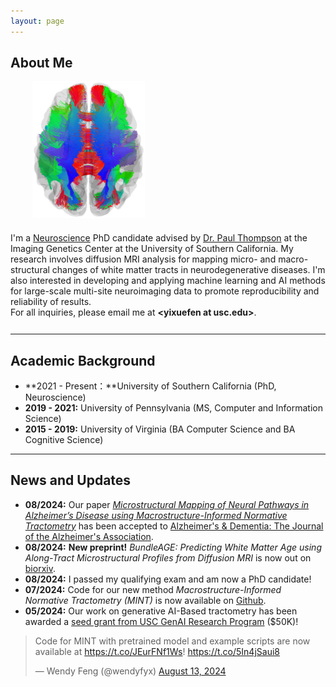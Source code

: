 ```yaml
---
layout: page
---
```


<style type="text/css">
  .about-me {
    display: flex;
    flex-direction: row;
    padding-bottom: 12px;
    @media (max-width: 1000px) {
        flex-direction: column-reverse;
    }
  }
</style>

## About Me

<div class="about-me">
<div style="flex: 1 1">
I'm a <a href="https://ngp.usc.edu/">Neuroscience</a> PhD candidate advised by <a href="https://keck.usc.edu/faculty-search/paul-m-thompson/">Dr. Paul Thompson</a> at the Imaging Genetics Center at the University of Southern California. My research involves diffusion MRI analysis for mapping micro- and macro-structural changes of white matter tracts in neurodegenerative diseases. I'm also interested in developing and applying machine learning and AI methods for large-scale multi-site neuroimaging data to promote reproducibility and reliability of results.
<br/>
For all inquiries, please email me at <b>&lt;yixuefen at usc.edu&gt;</b>.
</div>
<div >
<img src="images/wbt.png" style="width: 180px; height: auto; padding-bottom: 20px; padding-left: 35px">
</div>
</div>

<!-- ---

## Research Interests

:star2: Diffusion MRI & Tractometry  
:star2: Neurodegenerative Disease  
:star2: Normative Modeling  
:star2: Deep Generative Models -->

---

## Academic Background

- **2021 - Present：**University of Southern California (PhD, Neuroscience)
- **2019 - 2021:** University of Pennsylvania (MS, Computer and Information Science)
- **2015 - 2019:** University of Virginia (BA Computer Science and BA Cognitive Science)

---

## News and Updates

- **08/2024:** Our paper [*Microstructural Mapping of Neural Pathways in Alzheimer’s Disease using Macrostructure-Informed Normative Tractometry*](https://doi.org/10.1101/2024.04.25.591183) has been accepted to [Alzheimer's & Dementia: The Journal of the Alzheimer's Association](https://alz-journals.onlinelibrary.wiley.com/journal/15525279).
- **08/2024:** **New preprint!** *BundleAGE: Predicting White Matter Age using Along-Tract Microstructural Profiles from Diffusion MRI* is now out on [biorxiv](https://www.biorxiv.org/content/10.1101/2024.08.16.608347v1).
- **08/2024:** I passed my qualifying exam and am now a PhD candidate!
- **07/2024:** Code for our new method *Macrostructure-Informed Normative Tractometry (MINT)* is now available on [Github](https://github.com/wendyfyx/MINT).
- **05/2024:** Our work on generative AI-Based tractometry has been awarded a [seed grant from USC GenAI Research Program](https://research.usc.edu/news/2024/05/usc-oori-awards-four-faculty-led-projects-under-genai-program/) ($50K)!


<blockquote class="twitter-tweet"><p lang="en" dir="ltr">Code for MINT with pretrained model and example scripts are now available at <a href="https://t.co/JEurFNf1Ws">https://t.co/JEurFNf1Ws</a>! <a href="https://t.co/5In4jSaui8">https://t.co/5In4jSaui8</a></p>&mdash; Wendy Feng (@wendyfyx) <a href="https://twitter.com/wendyfyx/status/1823465191755145669?ref_src=twsrc%5Etfw">August 13, 2024</a></blockquote> <script async src="https://platform.twitter.com/widgets.js" charset="utf-8"></script>